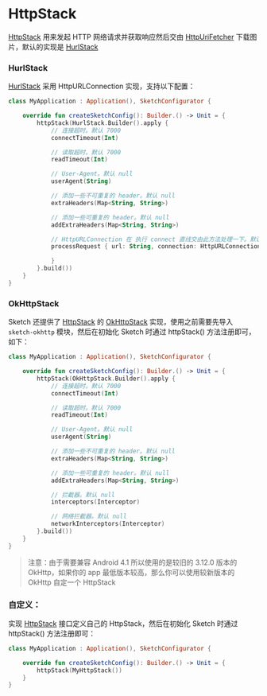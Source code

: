 # HttpStack

[HttpStack] 用来发起 HTTP 网络请求并获取响应然后交由 [HttpUriFetcher] 下载图片，默认的实现是 [HurlStack]

### HurlStack

[HurlStack] 采用 HttpURLConnection 实现，支持以下配置：

```kotlin
class MyApplication : Application(), SketchConfigurator {

    override fun createSketchConfig(): Builder.() -> Unit = {
        httpStack(HurlStack.Builder().apply {
            // 连接超时。默认 7000
            connectTimeout(Int)

            // 读取超时。默认 7000
            readTimeout(Int)

            // User-Agent。默认 null
            userAgent(String)

            // 添加一些不可重复的 header。默认 null
            extraHeaders(Map<String, String>)

            // 添加一些可重复的 header。默认 null
            addExtraHeaders(Map<String, String>)

            // HttpURLConnection 在 执行 connect 直线交由此方法处理一下。默认 null
            processRequest { url: String, connection: HttpURLConnection ->

            }
        }.build())
    }
}
```

### OkHttpStack

Sketch 还提供了 [HttpStack] 的 [OkHttpStack] 实现，使用之前需要先导入 `sketch-okhttp` 模块，然后在初始化 Sketch 时通过 httpStack()
方法注册即可，如下：

```kotlin
class MyApplication : Application(), SketchConfigurator {

    override fun createSketchConfig(): Builder.() -> Unit = {
        httpStack(OkHttpStack.Builder().apply {
            // 连接超时。默认 7000
            connectTimeout(Int)

            // 读取超时。默认 7000
            readTimeout(Int)

            // User-Agent。默认 null
            userAgent(String)

            // 添加一些不可重复的 header。默认 null
            extraHeaders(Map<String, String>)

            // 添加一些可重复的 header。默认 null
            addExtraHeaders(Map<String, String>)

            // 拦截器。默认 null
            interceptors(Interceptor)

            // 网络拦截器。默认 null
            networkInterceptors(Interceptor)
        }.build())
    }
}
```

> 注意：由于需要兼容 Android 4.1 所以使用的是较旧的 3.12.0 版本的 OkHttp，如果你的 app 最低版本较高，那么你可以使用较新版本的 OkHttp 自定一个 HttpStack

### 自定义：

实现 [HttpStack] 接口定义自己的 HttpStack，然后在初始化 Sketch 时通过 httpStack() 方法注册即可：

```kotlin
class MyApplication : Application(), SketchConfigurator {

    override fun createSketchConfig(): Builder.() -> Unit = {
        httpStack(MyHttpStack())
    }
}
```

[HttpStack]: ../../sketch/src/main/java/com/github/panpf/sketch/http/HttpStack.kt

[HurlStack]: ../../sketch/src/main/java/com/github/panpf/sketch/http/HurlStack.kt

[OkHttpStack]: ../../sketch-okhttp/src/main/java/com/github/panpf/sketch/http/OkHttpStack.kt

[HttpUriFetcher]: ../../sketch/src/main/java/com/github/panpf/sketch/fetch/HttpUriFetcher.kt